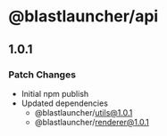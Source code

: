 # @blastlauncher/api

## 1.0.1

### Patch Changes

- Initial npm publish
- Updated dependencies
  - @blastlauncher/utils@1.0.1
  - @blastlauncher/renderer@1.0.1
